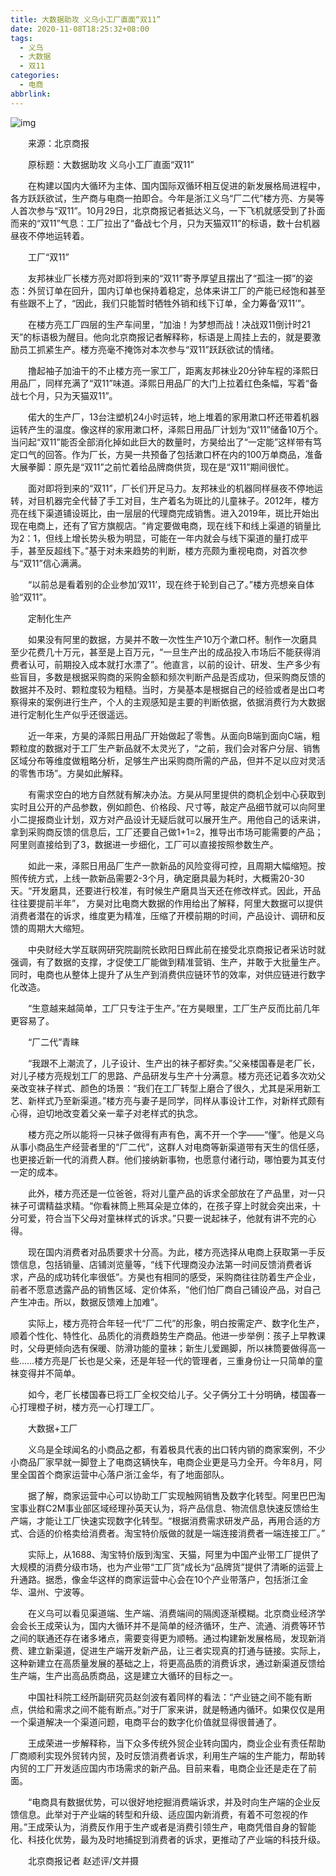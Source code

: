 ```yaml
---
title: 大数据助攻 义乌小工厂直面“双11”
date: 2020-11-08T18:25:32+08:00
tags:
  - 义乌
  - 大数据
  - 双11
categories:
  - 电商
abbrlink:
---
```


![img](https://cdn.jsdelivr.net/gh/yakeing/Documentation@main/Hexo/images/eb0a-kcaeqzy2459717.jpg)

　　来源：北京商报

　　原标题：大数据助攻 义乌小工厂直面“双11”

　　在构建以国内大循环为主体、国内国际双循环相互促进的新发展格局进程中，各方跃跃欲试，生产商与电商一拍即合。今年是浙江义乌“厂二代”楼方亮、方昊等人首次参与“双11”。10月29日，北京商报记者抵达义乌，一下飞机就感受到了扑面而来的“双11”气息：工厂拉出了“备战七个月，只为天猫双11”的标语，数十台机器昼夜不停地运转着。

　　工厂“双11”

　　友邦袜业厂长楼方亮对即将到来的“双11”寄予厚望且摆出了“孤注一掷”的姿态：外贸订单在回升，国内订单也保持着稳定，总体来讲工厂的产能已经饱和甚至有些跟不上了，“因此，我们只能暂时牺牲外销和线下订单，全力筹备‘双11’”。

　　在楼方亮工厂四层的生产车间里，“加油！为梦想而战！决战双11倒计时21天”的标语极为醒目。他向北京商报记者解释称，标语是上周挂上去的，就是要激励员工抓紧生产。楼方亮毫不掩饰对本次参与“双11”跃跃欲试的情绪。

　　撸起袖子加油干的不止楼方亮一家工厂，距离友邦袜业20分钟车程的泽熙日用品厂，同样充满了“双11”味道。泽熙日用品厂的大门上拉着红色条幅，写着“备战七个月，只为天猫双11”。

　　偌大的生产厂，13台注塑机24小时运转，地上堆着的家用漱口杯还带着机器运转产生的温度。像这样的家用漱口杯，泽熙日用品厂计划为“双11”储备10万个。当问起“双11”能否全部消化掉如此巨大的数量时，方昊给出了“一定能”这样带有笃定口气的回答。作为厂长，方昊一共预备了包括漱口杯在内的100万单商品，准备大展拳脚：原先是“双11”之前忙着给品牌商供货，现在是“双11”期间很忙。

　　面对即将到来的“双11”，厂长们开足马力。友邦袜业的机器同样昼夜不停地运转，对目机器完全代替了手工对目，生产着名为斑比的儿童袜子。2012年，楼方亮在线下渠道铺设斑比，由一层层的代理商完成销售。进入2019年，斑比开始出现在电商上，还有了官方旗舰店。“肯定要做电商，现在线下和线上渠道的销量比为2：1，但线上增长势头极为明显，可能在一年内就会与线下渠道的量打成平手，甚至反超线下。”基于对未来趋势的判断，楼方亮颇为重视电商，对首次参与“双11”信心满满。

　　“以前总是看着别的企业参加‘双11’，现在终于轮到自己了。”楼方亮想亲自体验“双11”。

　　定制化生产

　　如果没有阿里的数据，方昊并不敢一次性生产10万个漱口杯。制作一次磨具至少花费几十万元，甚至是上百万元，“一旦生产出的成品投入市场后不能获得消费者认可，前期投入成本就打水漂了”。他直言，以前的设计、研发、生产多少有些盲目，多数是根据采购商的采购金额和频次判断产品是否成功，但采购商反馈的数据并不及时、颗粒度较为粗糙。当时，方昊基本是根据自己的经验或者是出口考察得来的案例进行生产，个人的主观感知是主要的判断依据，依据消费行为大数据进行定制化生产似乎还很遥远。

　　近一年来，方昊的泽熙日用品厂开始做起了零售。从面向B端到面向C端，粗颗粒度的数据对于工厂生产新品就不太灵光了，“之前，我们会对客户分层、销售区域分布等维度做粗略分析，足够生产出采购商所需的产品，但并不足以应对灵活的零售市场”。方昊如此解释。

　　有需求空白的地方自然就有解决办法。方昊从阿里提供的商机企划中心获取到实时且公开的产品参数，例如颜色、价格段、尺寸等，敲定产品细节就可以向阿里小二提报商业计划，双方对产品设计无疑后就可以展开生产。用他自己的话来讲，拿到采购商反馈的信息后，工厂还要自己做1+1=2，推导出市场可能需要的产品；阿里则直接给到了3，数据进一步细化，工厂可以直接按照参数生产。

　　如此一来，泽熙日用品厂生产一款新品的风险变得可控，且周期大幅缩短。按照传统方式，上线一款新品需要2-3个月，确定磨具最为耗时，大概需20-30天。“开发磨具，还要进行校准，有时候生产磨具当天还在修改样式。因此，开品往往要提前半年”， 方昊对比电商大数据的作用给出了解释，阿里大数据可以提供消费者潜在的诉求，维度更为精准，压缩了开模前期的时间，产品设计、调研和反馈的周期大大缩短。

　　中央财经大学互联网研究院副院长欧阳日辉此前在接受北京商报记者采访时就强调，有了数据的支撑，才促使工厂能做到精准营销、生产，并敢于大批量生产。同时，电商也从整体上提升了从生产到消费供应链环节的效率，对供应链进行数字化改造。

　　“生意越来越简单，工厂只专注于生产。”在方昊眼里，工厂生产反而比前几年更容易了。

　　“厂二代”青睐

　　“我跟不上潮流了，儿子设计、生产出的袜子都好卖。”父亲楼国春是老厂长，对儿子楼方亮规划工厂的思路、产品研发与生产十分满意。楼方亮还记着多次劝父亲改变袜子样式、颜色的场景：“我们在工厂转型上磨合了很久，尤其是采用新工艺、新样式乃至新渠道。”楼方亮与妻子是同学，同样从事设计工作，对新样式颇有心得，迫切地改变着父亲一辈子对老样式的执念。

　　楼方亮之所以能将一只袜子做得有声有色，离不开一个字——“懂”。他是义乌从事小商品生产经营者里的“厂二代”，这群人对电商等新渠道带有天生的信任感，也更接近新一代的消费人群。他们接纳新事物，也愿意付诸行动，哪怕要为其支付一定的成本。

　　此外，楼方亮还是一位爸爸，将对儿童产品的诉求全部放在了产品里，对一只袜子可谓精益求精。“你看袜筒上熊耳朵是立体的，在孩子穿上时就会突出来，十分可爱，符合当下父母对童袜样式的诉求。”只要一说起袜子，他就有讲不完的心得。

　　现在国内消费者对品质要求十分高。为此，楼方亮选择从电商上获取第一手反馈信息，包括销量、店铺浏览量等，“线下代理商没办法第一时间反馈消费者诉求，产品的成功转化率很低”。方昊也有相同的感受，采购商往往防着生产企业，前者不愿意透露产品的销售区域、定价体系，“他们怕厂商自己铺设产品，对自己产生冲击。所以，数据反馈难上加难”。

　　实际上，楼方亮符合年轻一代“厂二代”的形象，明白按需定产、数字化生产，顺着个性化、特性化、品质化的消费趋势生产商品。他进一步举例：孩子上早教课时，父母更倾向选有保暖、防滑功能的童袜；新生儿爱踢脚，所以袜筒要做得高一些……楼方亮是厂长也是父亲，还是年轻一代的管理者，三重身份让一只简单的童袜变得并不简单。

　　如今，老厂长楼国春已将工厂全权交给儿子。父子俩分工十分明确，楼国春一心打理橙子树，楼方亮一心打理工厂。

　　大数据+工厂

　　义乌是全球闻名的小商品之都，有着极具代表的出口转内销的商家案例，不少小商品厂家早就一脚登上了电商这辆快车，电商企业更是马力全开。今年8月，阿里全国首个商家运营中心落户浙江金华，有了地面部队。

　　据了解，商家运营中心可以协助工厂实现触网销售及数字化转型。阿里巴巴淘宝事业群C2M事业部区域经理孙英天认为，将产品信息、物流信息快速反馈给生产端，才能让工厂快速实现数字化转型。“根据消费需求研发产品，再用合适的方式、合适的价格卖给消费者。淘宝特价版做的就是一端连接消费者一端连接工厂。”

　　实际上，从1688、淘宝特价版到淘宝、天猫，阿里为中国产业带工厂提供了大规模的消费分级市场，也为产业带“工厂货”成长为“品牌货”提供了清晰的运营上升通路。据悉，像金华这样的商家运营中心会在10个产业带落户，包括浙江金华、温州、宁波等。

　　在义乌可以看见渠道端、生产端、消费端间的隔阂逐渐模糊。北京商业经济学会会长王成荣认为，国内大循环并不是简单的经济循环，生产、流通、消费等环节之间的联通还存在诸多堵点，需要变得更为顺畅。通过构建新发展格局，发现新消费、建立新渠道，促进生产端开发新产品，让三者实现真的打通与链接。实际上，这种新建立在高质量发展的基础之上，将更高品质的消费诉求，通过新渠道反馈给生产端，生产出高品质商品，这是建立大循环的目标之一。

　　中国社科院工经所副研究员赵剑波有着同样的看法：“产业链之间不能有断点，供给和需求之间不能有断点。”对于厂家来讲，就是畅通内循环。如果仅仅是用一个渠道解决一个渠道问题，电商平台的数字化价值就显得很普通了。

　　王成荣进一步解释称，当下众多传统外贸企业转向国内，商业企业有责任帮助厂商顺利实现外贸转内贸，及时反馈消费者诉求，利用生产端的生产能力，帮助转内贸的工厂开发适应国内市场需求的新产品。目前来看，电商企业还是走在了前面。

　　“电商具有数据优势，可以很好地挖掘消费端诉求，并及时向生产端的企业反馈信息。此举对于产业端的转型和升级、适应国内新消费，有着不可忽视的作用。”王成荣认为，消费反作用于生产或者是消费引领生产，电商凭借自身的智能化、科技化优势，最为及时地捕捉到消费者的诉求，更推动了产业端的科技升级。

　　北京商报记者 赵述评/文并摄